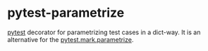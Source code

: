 # pytest-parametrize

[pytest](https://pytest.org/) decorator for parametrizing test cases in a dict-way.
It is an alternative for the [pytest.mark.parametrize](https://docs.pytest.org/en/latest/how-to/parametrize.html).
